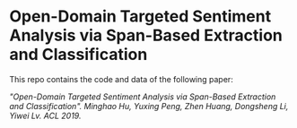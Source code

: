 # Open-Domain Targeted Sentiment Analysis via Span-Based Extraction and Classification

This repo contains the code and data of the following paper:

<i> "Open-Domain Targeted Sentiment Analysis via Span-Based Extraction and Classification". Minghao Hu, Yuxing Peng, Zhen Huang, Dongsheng Li, Yiwei Lv. ACL 2019.</i>
